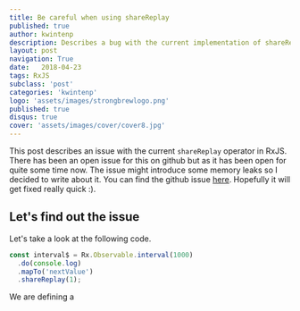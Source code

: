 ```yaml
---
title: Be careful when using shareReplay
published: true
author: kwintenp
description: Describes a bug with the current implementation of shareReplay
layout: post
navigation: True
date:   2018-04-23
tags: RxJS
subclass: 'post'
categories: 'kwintenp'
logo: 'assets/images/strongbrewlogo.png'
published: true
disqus: true
cover: 'assets/images/cover/cover8.jpg'
---
```

This post describes an issue with the current `shareReplay` operator in RxJS. There has been an open issue for this on github but as it has been open for quite some time now. The issue might introduce some memory leaks so I decided to write about it. You can find the github issue <a href="" target="_blank">here</a>. Hopefully it will get fixed really quick :).

## Let's find out the issue

Let's take a look at the following code.

```typescript
const interval$ = Rx.Observable.interval(1000)
  .do(console.log)
  .mapTo('nextValue')
  .shareReplay(1);
```

We are defining a
